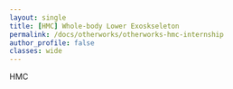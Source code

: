 ```yaml
---
layout: single
title: [HMC] Whole-body Lower Exoskseleton
permalink: /docs/otherworks/otherworks-hmc-internship
author_profile: false
classes: wide
---
```


HMC
